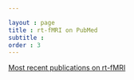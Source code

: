 ```yaml
---

layout : page
title : rt-fMRI on PubMed
subtitle : 
order : 3
---
```


<a href="http://www.ncbi.nlm.nih.gov/pubmed/?term=(rt-fmri)+or+rtfmri+or+%22real-time+functional+magnetic+resonance+imaging%22">Most recent publications on rt-fMRI</a>
